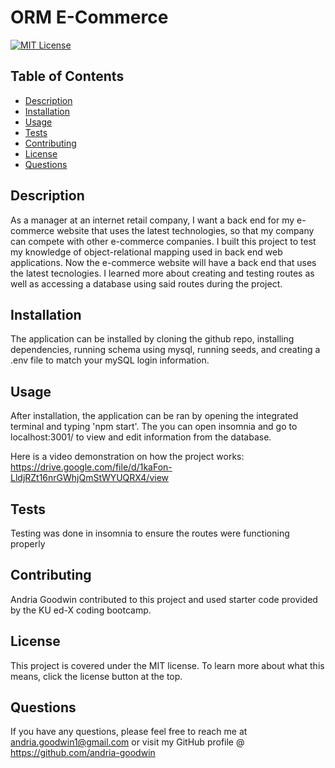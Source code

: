 # ORM E-Commerce

[![MIT License](https://img.shields.io/badge/License-MIT-blue.svg)](https://mit-license.org/)

## Table of Contents
* [Description](#description)
* [Installation](#installation)
* [Usage](#usage)
* [Tests](#tests)
* [Contributing](#contributing)
* [License](#license)
* [Questions](#questions)

## Description
As a manager at an internet retail company, I want a back end for my e-commerce website that uses the latest technologies, so that my company can compete with other e-commerce companies. I built this project to test my knowledge of object-relational mapping used in back end web applications. Now the e-commerce website will have a back end that uses the latest tecnologies. I learned more about creating and testing routes as well as accessing a database using said routes during the project.

## Installation
The application can be installed by cloning the github repo, installing dependencies, running schema using mysql, running seeds, and creating a .env file to match your mySQL login information.

## Usage
After installation, the application can be ran by opening the integrated terminal and typing 'npm start'. The you can open insomnia and go to localhost:3001/<relativepath> to view and edit information from the database.

Here is a video demonstration on how the project works:
https://drive.google.com/file/d/1kaFon-LldjRZt16nrGWhjQmStWYUQRX4/view

## Tests
Testing was done in insomnia to ensure the routes were functioning properly

## Contributing
Andria Goodwin contributed to this project and used starter code provided by the KU ed-X coding bootcamp.

## License
This project is covered under the MIT license. To learn more about what this means, click the license button at the top.

## Questions
If you have any questions, please feel free to reach me at andria.goodwin1@gmail.com or visit my GitHub profile @ https://github.com/andria-goodwin
